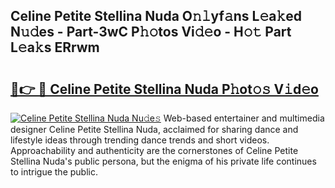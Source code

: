 ## Celine Petite Stellina Nuda O𝚗𝚕yf𝚊ns L𝚎a𝚔ed N𝚞𝚍es - Part-3wC P𝚑𝚘tos Vi𝚍𝚎o - H𝚘𝚝 Part L𝚎a𝚔s ERrwm

# <h2><a href="http://kf9wvto.oniu.top/?m=Celine+Petite+Stellina+Nuda">🔗👉 🔴 Celine Petite Stellina Nuda P𝚑ot𝚘𝚜 V𝚒d𝚎o</a></h2>

[![Celine Petite Stellina Nuda Nu𝚍e𝚜](https://i.imgur.com/0qMVB7G.gif)](http://kf9wvto.oniu.top/?m=Celine+Petite+Stellina+Nuda)
Web-based entertainer and multimedia designer Celine Petite Stellina Nuda, acclaimed for sharing dance and lifestyle ideas through trending dance trends and short videos. Approachability and authenticity are the cornerstones of Celine Petite Stellina Nuda's public persona, but the enigma of his private life continues to intrigue the public.  
